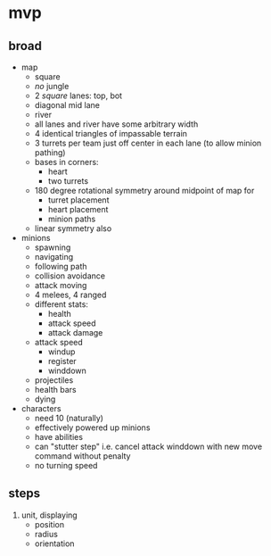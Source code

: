 # mvp

## broad
* map
    * square
    * *no* jungle
    * 2 *square* lanes: top, bot
    * diagonal mid lane
    * river
    * all lanes and river have some arbitrary width
    * 4 identical triangles of impassable terrain
    * 3 turrets per team just off center in each lane (to allow minion pathing)
    * bases in corners:
        * heart
        * two turrets
    * 180 degree rotational symmetry around midpoint of map for 
        * turret placement
        * heart placement
        * minion paths
    * linear symmetry also
* minions
    * spawning
    * navigating
    * following path
    * collision avoidance
    * attack moving
    * 4 melees, 4 ranged
    * different stats: 
        * health
        * attack speed
        * attack damage
    * attack speed
        * windup
        * register
        * winddown
    * projectiles
    * health bars
    * dying
* characters
    * need 10 (naturally)
    * effectively powered up minions
    * have abilities
    * can "stutter step" i.e. cancel attack winddown with new move command without penalty
    * no turning speed

## steps

1. unit, displaying
    * position
    * radius
    * orientation
